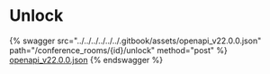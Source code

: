 # Unlock

{% swagger src="../../../../../../.gitbook/assets/openapi_v22.0.0.json" path="/conference_rooms/{id}/unlock" method="post" %}
[openapi_v22.0.0.json](../../../../../../.gitbook/assets/openapi_v22.0.0.json)
{% endswagger %}

